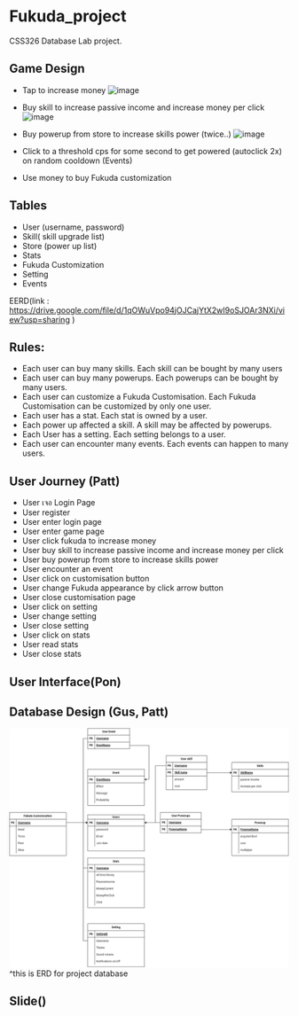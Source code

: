 # Fukuda_project
CSS326 Database Lab project.
## Game Design

- Tap to increase money
![image](https://github.com/rymTooo/Fukuda_project/assets/125113738/27d25070-7ae2-424f-89fd-435dbfa70229)

- Buy skill to increase passive income and increase money per click
![image](https://github.com/rymTooo/Fukuda_project/assets/125113738/ff0a5fc2-ff59-4377-9d41-e8696d5d27df)

- Buy powerup from store to increase skills power (twice..)
![image](https://github.com/rymTooo/Fukuda_project/assets/125113738/033219bf-ab90-4805-acec-3c9a1883e88a)


- Click to a threshold cps for some second to get powered (autoclick 2x) on random cooldown (Events)

- Use money to buy Fukuda customization

## Tables 
- User (username, password)
- Skill( skill upgrade list)
- Store (power up list)
- Stats
- Fukuda Customization
- Setting
- Events

EERD(link : https://drive.google.com/file/d/1qOWuVpo94jOJCajYtX2wI9oSJOAr3NXi/view?usp=sharing )

## Rules:
- Each user can buy many skills. Each skill can be bought by many users
- Each user can buy many powerups. Each powerups can be bought by many users.
- Each user can customize a Fukuda Customisation. Each Fukuda Customisation can be customized by only one user.
- Each user has a stat. Each stat is owned by a user.
- Each power up affected a skill. A skill may be affected by powerups.
- Each User has a setting. Each setting belongs to a user.
- Each user can encounter many events. Each events can happen to many users.



## User Journey (Patt)
- User เจอ Login Page
- User register
- User enter login page
- User enter game page
- User click fukuda to increase money
- User buy skill to increase passive income and increase money per click
- User buy powerup from store to increase skills power 
- User encounter an event
- User click on customisation button
- User change Fukuda appearance by click arrow button
- User close customisation page
- User click on setting
- User change setting
- User close setting
- User click on stats
- User read stats
- User close stats

## User Interface(Pon)

## Database Design (Gus, Patt)
![alt text](img/ERD.png)
^this is ERD for project database
## Slide()
